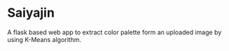 # Saiyajin
A flask based web app to extract color palette form an uploaded image by using K-Means algorithm.
